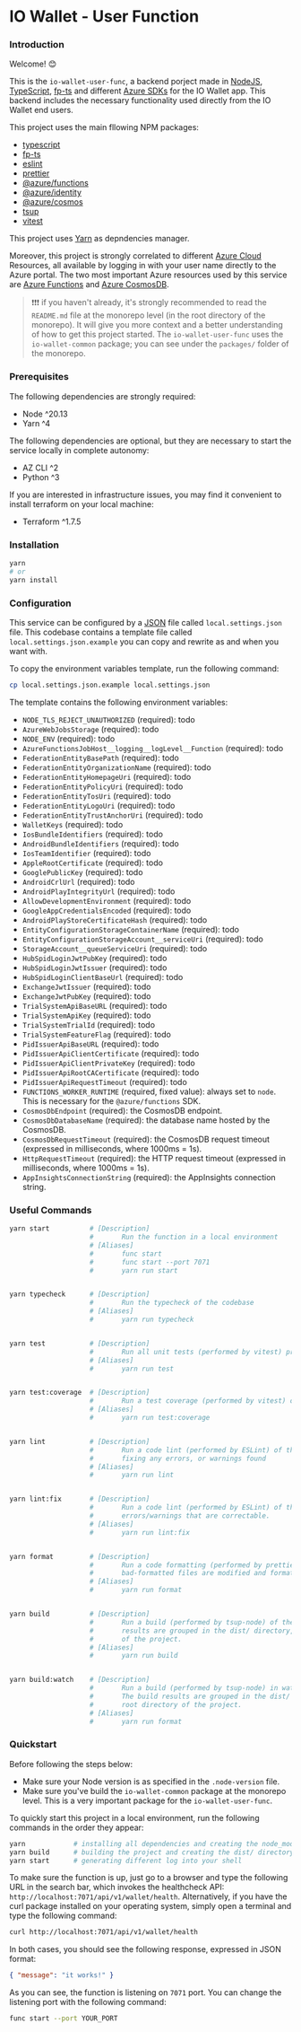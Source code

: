 # IO Wallet - User Function

### Introduction

Welcome! 😊

This is the `io-wallet-user-func`, a backend porject made in [NodeJS](https://nodejs.org/), [TypeScript](https://www.typescriptlang.org/), [fp-ts](https://gcanti.github.io/fp-ts/) and different [Azure SDKs](https://azure.github.io/azure-sdk/#javascript) for the IO Wallet app. This backend includes the necessary functionality used directly from the IO Wallet end users.

This project uses the main fllowing NPM packages:

- [typescript](https://classic.yarnpkg.com/en/package/typescript)
- [fp-ts](https://classic.yarnpkg.com/en/package/fp-ts)
- [eslint](https://classic.yarnpkg.com/en/package/eslint)
- [prettier](https://classic.yarnpkg.com/en/package/prettier)
- [@azure/functions](https://classic.yarnpkg.com/en/package/@azure/functions)
- [@azure/identity](https://classic.yarnpkg.com/en/package/@azure/identity)
- [@azure/cosmos](https://classic.yarnpkg.com/en/package/@azure/cosmos)
- [tsup](https://classic.yarnpkg.com/en/package/tsup)
- [vitest](https://classic.yarnpkg.com/en/package/vitest)

This project uses [Yarn](https://classic.yarnpkg.com/) as depndencies manager.

Moreover, this project is strongly correlated to different [Azure Cloud](https://learn.microsoft.com/en-us/azure/?product=popular) Resources, all available by logging in with your user name directly to the Azure portal. The two most important Azure resources used by this service are [Azure Functions](https://learn.microsoft.com/en-us/azure/azure-functions/) and [Azure CosmosDB](https://learn.microsoft.com/en-us/azure/cosmos-db/).

> ❗❗❗ if you haven't already, it's strongly recommended to read the `README.md` file at the monorepo level (in the root directory of the monorepo). It will give you more context and a better understanding of how to get this project started. The `io-wallet-user-func` uses the `io-wallet-common` package; you can see under the `packages/` folder of the monorepo.

### Prerequisites

The following dependencies are strongly required:

- Node ^20.13
- Yarn ^4

The following dependencies are optional, but they are necessary to start the service locally in complete autonomy:

- AZ CLI ^2
- Python ^3

If you are interested in infrastructure issues, you may find it convenient to install terraform on your local machine:

- Terraform ^1.7.5

### Installation

```bash
yarn
# or
yarn install
```

### Configuration

This service can be configured by a [JSON](https://www.json.org/json-en.html) file called `local.settings.json` file. This codebase contains a template file called `local.settings.json.example` you can copy and rewrite as and when you want with.

To copy the environment variables template, run the following command:

```bash
cp local.settings.json.example local.settings.json
```

The template contains the following environment variables:

- `NODE_TLS_REJECT_UNAUTHORIZED` (required): todo
- `AzureWebJobsStorage` (required): todo
- `NODE_ENV` (required): todo
- `AzureFunctionsJobHost__logging__logLevel__Function` (required): todo
- `FederationEntityBasePath` (required): todo
- `FederationEntityOrganizationName` (required): todo
- `FederationEntityHomepageUri` (required): todo
- `FederationEntityPolicyUri` (required): todo
- `FederationEntityTosUri` (required): todo
- `FederationEntityLogoUri` (required): todo
- `FederationEntityTrustAnchorUri` (required): todo
- `WalletKeys` (required): todo
- `IosBundleIdentifiers` (required): todo
- `AndroidBundleIdentifiers` (required): todo
- `IosTeamIdentifier` (required): todo
- `AppleRootCertificate` (required): todo
- `GooglePublicKey` (required): todo
- `AndroidCrlUrl` (required): todo
- `AndroidPlayIntegrityUrl` (required): todo
- `AllowDevelopmentEnvironment` (required): todo
- `GoogleAppCredentialsEncoded` (required): todo
- `AndroidPlayStoreCertificateHash` (required): todo
- `EntityConfigurationStorageContainerName` (required): todo
- `EntityConfigurationStorageAccount__serviceUri` (required): todo
- `StorageAccount__queueServiceUri` (required): todo
- `HubSpidLoginJwtPubKey` (required): todo
- `HubSpidLoginJwtIssuer` (required): todo
- `HubSpidLoginClientBaseUrl` (required): todo
- `ExchangeJwtIssuer` (required): todo
- `ExchangeJwtPubKey` (required): todo
- `TrialSystemApiBaseURL` (required): todo
- `TrialSystemApiKey` (required): todo
- `TrialSystemTrialId` (required): todo
- `TrialSystemFeatureFlag` (required): todo
- `PidIssuerApiBaseURL` (required): todo
- `PidIssuerApiClientCertificate` (required): todo
- `PidIssuerApiClientPrivateKey` (required): todo
- `PidIssuerApiRootCACertificate` (required): todo
- `PidIssuerApiRequestTimeout` (required): todo
- `FUNCTIONS_WORKER_RUNTIME` (required, fixed value): always set to `node`. This is necessary for the `@azure/functions` SDK.
- `CosmosDbEndpoint` (required): the CosmosDB endpoint.
- `CosmosDbDatabaseName` (required): the database name hosted by the CosmosDB.
- `CosmosDbRequestTimeout` (required): the CosmosDB request timeout (expressed in milliseconds, where 1000ms = 1s).
- `HttpRequestTimeout` (required): the HTTP request timeout (expressed in milliseconds, where 1000ms = 1s).
- `AppInsightsConnectionString` (required): the AppInsights connection string.


### Useful Commands

```bash
yarn start          # [Description]
                    #       Run the function in a local environment
                    # [Aliases]
                    #       func start
                    #       func start --port 7071
                    #       yarn run start


yarn typecheck      # [Description]
                    #       Run the typecheck of the codebase
                    # [Aliases]
                    #       yarn run typecheck


yarn test           # [Description]
                    #       Run all unit tests (performed by vitest) present in the codebase
                    # [Aliases]
                    #       yarn run test


yarn test:coverage  # [Description]
                    #       Run a test coverage (performed by vitest) of the codebases
                    # [Aliases]
                    #       yarn run test:coverage


yarn lint           # [Description]
                    #       Run a code lint (performed by ESLint) of the codebases, but without
                    #       fixing any errors, or warnings found
                    # [Aliases]
                    #       yarn run lint


yarn lint:fix       # [Description]
                    #       Run a code lint (performed by ESLint) of the codebases, trying to fix any
                    #       errors/warnings that are correctable.
                    # [Aliases]
                    #       yarn run lint:fix


yarn format         # [Description]
                    #       Run a code formatting (performed by prettier) of the codebases. All
                    #       bad-formatted files are modified and formatted.
                    # [Aliases]
                    #       yarn run format


yarn build          # [Description]
                    #       Run a build (performed by tsup-node) of the codebases. The build
                    #       results are grouped in the dist/ directory, stored in the root directory
                    #       of the project.
                    # [Aliases]
                    #       yarn run build


yarn build:watch    # [Description]
                    #       Run a build (performed by tsup-node) in watch mode of the codebases.
                    #       The build results are grouped in the dist/ directory, stored in the
                    #       root directory of the project.
                    # [Aliases]
                    #       yarn run format
```

### Quickstart

Before following the steps below:
- Make sure your Node version is as specified in the `.node-version` file.
- Make sure you've build the `io-wallet-common` package at the monorepo level. This is a very important package for the `io-wallet-user-func`.

To quickly start this project in a local environment, run the following commands in the order they appear:

```bash
yarn            # installing all dependencies and creating the node_modules/ directory
yarn build      # building the project and creating the dist/ directory 
yarn start      # generating different log into your shell
```

To make sure the function is up, just go to a browser and type the following URL in the search bar, which invokes the healthcheck API: `http://localhost:7071/api/v1/wallet/health`. Alternatively, if you have the curl package installed on your operating system, simply open a terminal and type the following command:

```bash
curl http://localhost:7071/api/v1/wallet/health
```

In both cases, you should see the following response, expressed in JSON format:

```json
{ "message": "it works!" }
```

As you can see, the function is listening on `7071` port. You can change the listening port with the following command:

```bash
func start --port YOUR_PORT
```
